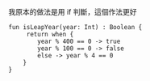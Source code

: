 
我原本的做法是用 if 判斷，這個作法更好

```
fun isLeapYear(year: Int) : Boolean {
     return when {
        year % 400 == 0 -> true
        year % 100 == 0 -> false
        else -> year % 4 == 0
    } 
}
```
